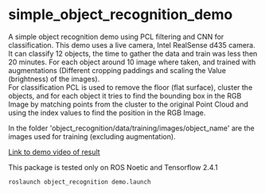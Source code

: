 # simple_object_recognition_demo
A simple object recognition demo using PCL filtering and CNN for classification.
This demo uses a live camera, Intel RealSense d435 camera.  
It can classify 12 objects, the time to gather the data and train was less then 20 minutes. For each object around 10 image where taken, and trained with augmentations (Different cropping paddings and scaling the Value (brightness) of the images).   
For classification PCL is used to remove the floor (flat surface), cluster the objects, and for each object it tries to find the bounding box in the RGB Image by matching points from the cluster to the original Point Cloud and using the index values to find the position in the RGB Image. 
  
In the folder 'object_recognition/data/training/images/object_name' are the images used for training (excluding augmentation). 

[Link to demo video of result](https://youtu.be/h9DArHZGUMo)

This package is tested only on ROS Noetic and Tensorflow 2.4.1
```
roslaunch object_recognition demo.launch
```

